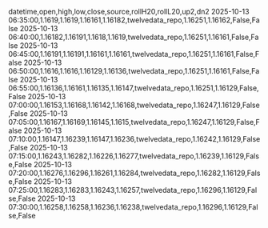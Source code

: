 datetime,open,high,low,close,source,rollH20,rollL20,up2,dn2
2025-10-13 06:35:00,1.1619,1.1619,1.16161,1.16182,twelvedata_repo,1.16251,1.16162,False,False
2025-10-13 06:40:00,1.16182,1.16191,1.1618,1.1619,twelvedata_repo,1.16251,1.16161,False,False
2025-10-13 06:45:00,1.16191,1.16191,1.16161,1.16161,twelvedata_repo,1.16251,1.16161,False,False
2025-10-13 06:50:00,1.1616,1.1616,1.16129,1.16136,twelvedata_repo,1.16251,1.16161,False,False
2025-10-13 06:55:00,1.16136,1.16161,1.16135,1.16147,twelvedata_repo,1.16251,1.16129,False,False
2025-10-13 07:00:00,1.16153,1.16168,1.16142,1.16168,twelvedata_repo,1.16247,1.16129,False,False
2025-10-13 07:05:00,1.16167,1.16169,1.16145,1.1615,twelvedata_repo,1.16247,1.16129,False,False
2025-10-13 07:10:00,1.16147,1.16239,1.16147,1.16236,twelvedata_repo,1.16242,1.16129,False,False
2025-10-13 07:15:00,1.16243,1.16282,1.16226,1.16277,twelvedata_repo,1.16239,1.16129,False,False
2025-10-13 07:20:00,1.16276,1.16296,1.16261,1.16284,twelvedata_repo,1.16282,1.16129,False,False
2025-10-13 07:25:00,1.16283,1.16283,1.16243,1.16257,twelvedata_repo,1.16296,1.16129,False,False
2025-10-13 07:30:00,1.16258,1.16258,1.16236,1.16238,twelvedata_repo,1.16296,1.16129,False,False
